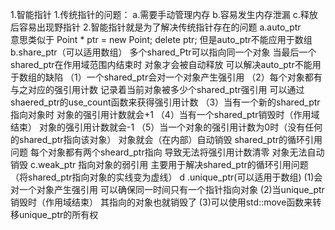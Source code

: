 1.智能指针
    1.传统指针的问题：
        a.需要手动管理内存
        b.容易发生内存泄漏
        c.释放后容易出现野指针
    2.智能指针就是为了解决传统指针存在的问题
        a.auto_ptr    
            意思类似于  Point * ptr = new Point;   delete ptr;
            但是auto_ptr不能应用于数组 
        b.share_ptr（可以适用数组）
            多个shared_Ptr可以指向同一个对象 当最后一个shared_ptr在作用域范围内结束时 对象才会被自动释放  可以解决auto_ptr不能用于数组的缺陷
            （1）一个shared_ptr会对一个对象产生强引用
            （2）每个对象都有与之对应的强引用计数 记录着当前对象被多少个shared_ptr强引用 可以通过shaered_ptr的use_count函数来获得强引用计数
            （3）当有一个新的shared_ptr指向对象时 对象的强引用计数就会+1
            （4）当有一个shared_ptr销毁时（作用域结束） 对象的强引用计数就会-1
            （5）当一个对象的强引用计数为0时（没有任何的shared_ptr指向该对象） 对象就会（在内部）自动销毁
            shared_ptr的循环引用问题 每个对象都有两个sheard_ptr指向 导致无法将强引用计数清零 对象无法自动销毁
        c.weak_ptr
            指向对象的弱引用 主要用于解决shared_ptr的循环引用问题 （将shared_ptr指向对象的实线变为虚线）
        d .unique_ptr(可以适用于数组)
            (1)会对一个对象产生强引用 可以确保同一时间只有一个指针指向对象
            (2)当unique_ptr销毁时（作用域结束） 其指向的对象也就销毁了
            (3)可以使用std::move函数来转移unique_ptr的所有权
